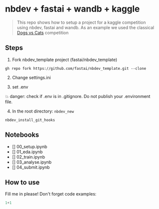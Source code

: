 # nbdev + fastai + wandb + kaggle 
> This repo shows how to setup a project for a kaggle competition using nbdev, fastai and wandb.  As an example we used the classical <a href='https://www.kaggle.com/c/dogs-vs-cats-redux-kernels-edition'>Dogs vs Cats</a> competition 


## Steps
1) Fork nbdev_template project (fastai/nbdev_template)

`gh repo fork https://github.com/fastai/nbdev_template.git --clone`

2) Change settings.ini

3) set .env

💥 danger: check if .env is in .gitignore.  Do not publish your .environment file.

4) In the root directory:
`nbdev_new`

`nbdev_install_git_hooks`


## Notebooks
- [] 00_setup.ipynb
- [] 01_eda.ipynb
- [] 02_train.ipynb
- [] 03_analyse.ipynb
- [] 04_submit.ipynb

## How to use

Fill me in please! Don't forget code examples:

```python
1+1
```
